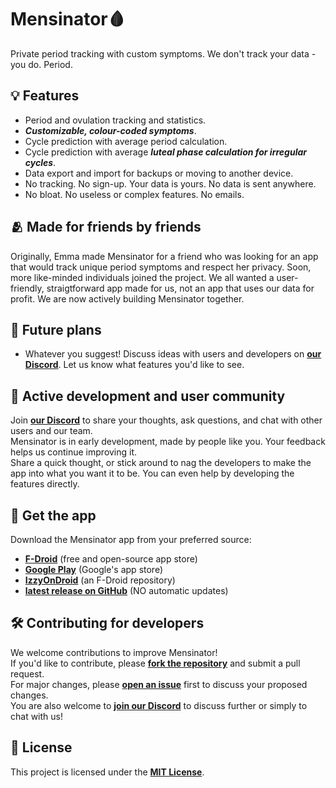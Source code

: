 # Mensinator🩸
Private period tracking with custom symptoms. We don't track your data - you do. Period.

## 💡 Features
- Period and ovulation tracking and statistics.
- ***Customizable, colour-coded symptoms***.
- Cycle prediction with average period calculation.
- Cycle prediction with average ***luteal phase calculation for irregular cycles***.
- Data export and import for backups or moving to another device.
- No tracking. No sign-up. Your data is yours. No data is sent anywhere.
- No bloat. No useless or complex features. No emails.

## 🫂 Made for friends by friends
Originally, Emma made Mensinator for a friend who was looking for an app that would track unique period symptoms and respect her privacy.
Soon, more like-minded individuals joined the project. 
We all wanted a user-friendly, straigtforward app made for us, not an app that uses our data for profit. We are now actively building Mensinator together. 

## 🔮 Future plans
- Whatever you suggest! Discuss ideas with users and developers on **[our Discord](https://discord.gg/tHA2k3bFRN)**. Let us know what features you'd like to see.

## 🤝 Active development and user community
Join **[our Discord](https://discord.gg/tHA2k3bFRN)** to share your thoughts, ask questions, and chat with other users and our team.  
Mensinator is in early development, made by people like you. Your feedback helps us continue improving it.  
Share a quick thought, or stick around to nag the developers to make the app into what you want it to be. You can even help by developing the features directly.

## 💾 Get the app
Download the Mensinator app from your preferred source:
- **[F-Droid](https://f-droid.org/en/packages/com.mensinator.app/)** (free and open-source app store)
- **[Google Play](https://play.google.com/store/apps/details?id=com.mensinator.app)** (Google's app store)
- **[IzzyOnDroid](https://apt.izzysoft.de/fdroid/index/apk/com.mensinator.app)** (an F-Droid repository)
- **[latest release on GitHub](https://github.com/EmmaTellblom/Mensinator/releases/latest)** (NO automatic updates)

## 🛠️ Contributing for developers
We welcome contributions to improve Mensinator!  
If you'd like to contribute, please **[fork the repository](https://github.com/EmmaTellblom/Mensinator/fork)** and submit a pull request.  
For major changes, please **[open an issue](https://github.com/EmmaTellblom/Mensinator/issues/new/choose)** first to discuss your proposed changes.  
You are also welcome to **[join our Discord](https://discord.gg/tHA2k3bFRN)** to discuss further or simply to chat with us!

## 📜 License
This project is licensed under the **[MIT License](https://github.com/EmmaTellblom/Mensinator/blob/main/LICENSE)**.  
